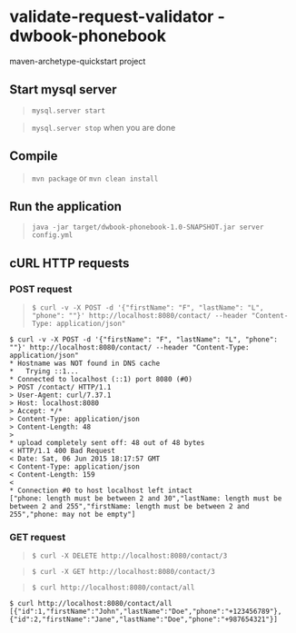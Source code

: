 # validate-request-validator - dwbook-phonebook

maven-archetype-quickstart project

## Start mysql server

> `mysql.server start`

> `mysql.server stop` when you are done

## Compile

> `mvn package` or `mvn clean install`

## Run the application

> `java -jar target/dwbook-phonebook-1.0-SNAPSHOT.jar server config.yml`

## cURL HTTP requests

### POST request

> `$ curl -v -X POST -d '{"firstName": "F", "lastName": "L", "phone": ""}' http://localhost:8080/contact/ --header "Content-Type: application/json"`

```
$ curl -v -X POST -d '{"firstName": "F", "lastName": "L", "phone": ""}' http://localhost:8080/contact/ --header "Content-Type: application/json"
* Hostname was NOT found in DNS cache
*   Trying ::1...
* Connected to localhost (::1) port 8080 (#0)
> POST /contact/ HTTP/1.1
> User-Agent: curl/7.37.1
> Host: localhost:8080
> Accept: */*
> Content-Type: application/json
> Content-Length: 48
> 
* upload completely sent off: 48 out of 48 bytes
< HTTP/1.1 400 Bad Request
< Date: Sat, 06 Jun 2015 18:17:57 GMT
< Content-Type: application/json
< Content-Length: 159
< 
* Connection #0 to host localhost left intact
["phone: length must be between 2 and 30","lastName: length must be between 2 and 255","firstName: length must be between 2 and 255","phone: may not be empty"]
```

### GET request

> `$ curl -X DELETE http://localhost:8080/contact/3`

> `$ curl -X GET http://localhost:8080/contact/3`

> `$ curl http://localhost:8080/contact/all`

```
$ curl http://localhost:8080/contact/all
[{"id":1,"firstName":"John","lastName":"Doe","phone":"+123456789"},{"id":2,"firstName":"Jane","lastName":"Doe","phone":"+987654321"}]
```
